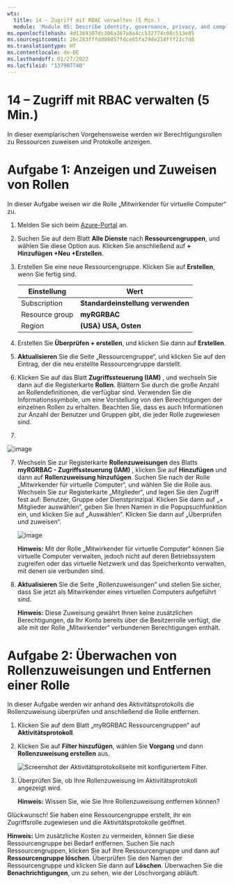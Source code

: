 ```yaml
---
wts:
  title: 14 – Zugriff mit RBAC verwalten (5 Min.)
  module: 'Module 05: Describe identity, governance, privacy, and compliance features'
ms.openlocfilehash: 4d1369307dc306a367a8a4cc532774c08c513e85
ms.sourcegitcommit: 26c283fffdd08057fdce65fa29de218fff21c7d0
ms.translationtype: HT
ms.contentlocale: de-DE
ms.lasthandoff: 01/27/2022
ms.locfileid: "137907740"
---
```

# <a name="14---manage-access-with-rbac-5-min"></a>14 – Zugriff mit RBAC verwalten (5 Min.)

In dieser exemplarischen Vorgehensweise werden wir Berechtigungsrollen zu Ressourcen zuweisen und Protokolle anzeigen.

# <a name="task-1-view-and-assign-roles"></a>Aufgabe 1: Anzeigen und Zuweisen von Rollen

In dieser Aufgabe weisen wir die Rolle „Mitwirkender für virtuelle Computer“ zu. 

1. Melden Sie sich beim [Azure-Portal](https://portal.azure.com) an.

2. Suchen Sie auf dem Blatt **Alle Dienste** nach **Ressourcengruppen**, und wählen Sie diese Option aus. Klicken Sie anschließend auf **+ Hinzufügen +Neu +Erstellen**.

3. Erstellen Sie eine neue Ressourcengruppe. Klicken Sie auf **Erstellen**, wenn Sie fertig sind. 

    | Einstellung | Wert |
    | -- | -- |
    | Subscription | **Standardeinstellung verwenden** |
    | Resource group | **myRGRBAC** |
    | Region | **(USA) USA, Osten** |
   

4. Erstellen Sie **Überprüfen + erstellen**, und klicken Sie dann auf **Erstellen**.

5. **Aktualisieren** Sie die Seite „Ressourcengruppe“, und klicken Sie auf den Eintrag, der die neu erstellte Ressourcengruppe darstellt.

6. Klicken Sie auf das Blatt **Zugriffssteuerung (IAM)** , und wechseln Sie dann auf die Registerkarte **Rollen**. Blättern Sie durch die große Anzahl an Rollendefinitionen, die verfügbar sind. Verwenden Sie die Informationssymbole, um eine Vorstellung von den Berechtigungen der einzelnen Rollen zu erhalten. Beachten Sie, dass es auch Informationen zur Anzahl der Benutzer und Gruppen gibt, die jeder Rolle zugewiesen sind.
7. 
![image](https://user-images.githubusercontent.com/89808319/144266949-f19d91ab-31d6-4c8b-af36-c00035925cf0.png)

7. Wechseln Sie zur Registerkarte **Rollenzuweisungen** des Blatts **myRGRBAC - Zugriffssteuerung (IAM)** , klicken Sie auf **Hinzufügen** und dann auf **Rollenzuweisung hinzufügen**. Suchen Sie nach der Rolle „Mitwirkender für virtuelle Computer“, und wählen Sie die Rolle aus. Wechseln Sie zur Registerkarte „Mitglieder“, und legen Sie den Zugriff fest auf: Benutzer, Gruppe oder Dienstprinzipal. Klicken Sie dann auf „+ Mitglieder auswählen“, geben Sie Ihren Namen in die Popupsuchfunktion ein, und klicken Sie auf „Auswählen“. Klicken Sie dann auf „Überprüfen und zuweisen“.

    
    ![image](https://user-images.githubusercontent.com/89808319/144266255-3a0f8574-9358-4c21-8f95-3503747e77c8.png)

 

    **Hinweis:** Mit der Rolle „Mitwirkender für virtuelle Computer“ können Sie virtuelle Computer verwalten, jedoch nicht auf deren Betriebssystem zugreifen oder das virtuelle Netzwerk und das Speicherkonto verwalten, mit denen sie verbunden sind.

  

8. **Aktualisieren** Sie die Seite „Rollenzuweisungen“ und stellen Sie sicher, dass Sie jetzt als Mitwirkender eines virtuellen Computers aufgeführt sind. 

    **Hinweis:** Diese Zuweisung gewährt Ihnen keine zusätzlichen Berechtigungen, da Ihr Konto bereits über die Besitzerrolle verfügt, die alle mit der Rolle „Mitwirkender“ verbundenen Berechtigungen enthält.

# <a name="task-2-monitor-role-assignments-and-remove-a-role"></a>Aufgabe 2: Überwachen von Rollenzuweisungen und Entfernen einer Rolle

In dieser Aufgabe werden wir anhand des Aktivitätsprotokolls die Rollenzuweisung überprüfen und anschließend die Rolle entfernen. 

1. Klicken Sie auf dem Blatt „myRGRBAC Ressourcengruppen“ auf **Aktivitätsprotokoll**.

2. Klicken Sie auf **Filter hinzufügen**, wählen Sie **Vorgang** und dann **Rollenzuweisung erstellen** aus.

    ![Screenshot der Aktivitätsprotokollseite mit konfiguriertem Filter.](../images/1503.png)

3. Überprüfen Sie, ob Ihre Rollenzuweisung im Aktivitätsprotokoll angezeigt wird. 

    **Hinweis:** Wissen Sie, wie Sie Ihre Rollenzuweisung entfernen können?

Glückwunsch! Sie haben eine Ressourcengruppe erstellt, ihr ein Zugriffsrolle zugewiesen und die Aktivitätsprotokolle geöffnet. 

**Hinweis:** Um zusätzliche Kosten zu vermeiden, können Sie diese Ressourcengruppe bei Bedarf entfernen. Suchen Sie nach Ressourcengruppen, klicken Sie auf Ihre Ressourcengruppe und dann auf **Ressourcengruppe löschen**. Überprüfen Sie den Namen der Ressourcengruppe und klicken Sie dann auf **Löschen**. Überwachen Sie die **Benachrichtigungen**, um zu sehen, wie der Löschvorgang abläuft.

